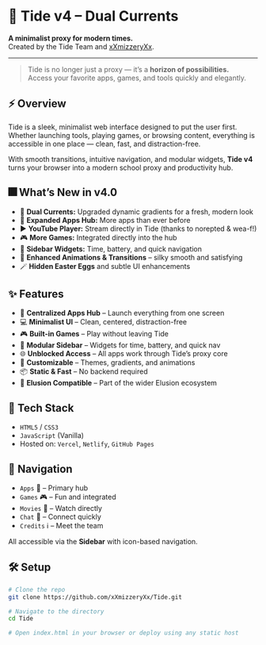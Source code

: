 # 🌊 Tide v4 – Dual Currents

**A minimalist proxy for modern times.**  
Created by the Tide Team and [xXmizzeryXx](https://github.com/xXmizzeryXx).

---

> Tide is no longer just a proxy — it’s a **horizon of possibilities.**  
> Access your favorite apps, games, and tools quickly and elegantly.

## ⚡ Overview

Tide is a sleek, minimalist web interface designed to put the user first.  
Whether launching tools, playing games, or browsing content, everything is accessible in one place — clean, fast, and distraction-free.  

With smooth transitions, intuitive navigation, and modular widgets, **Tide v4** turns your browser into a modern school proxy and productivity hub.

## 🎆 What’s New in v4.0

- 🌈 **Dual Currents:** Upgraded dynamic gradients for a fresh, modern look  
- 📱 **Expanded Apps Hub:** More apps than ever before  
- ▶️ **YouTube Player:** Stream directly in Tide (thanks to norepted & wea-f!)  
- 🎮 **More Games:** Integrated directly into the hub  
- 🧩 **Sidebar Widgets:** Time, battery, and quick navigation  
- 💫 **Enhanced Animations & Transitions** – silky smooth and satisfying  
- 🪄 **Hidden Easter Eggs** and subtle UI enhancements  

## ✨ Features

- 📱 **Centralized Apps Hub** – Launch everything from one screen  
- 💻 **Minimalist UI** – Clean, centered, distraction-free  
- 🎮 **Built-in Games** – Play without leaving Tide  
- 🧩 **Modular Sidebar** – Widgets for time, battery, and quick nav  
- 🌐 **Unblocked Access** – All apps work through Tide’s proxy core  
- 🔧 **Customizable** – Themes, gradients, and animations  
- 📦 **Static & Fast** – No backend required  
- 🔌 **Elusion Compatible** – Part of the wider Elusion ecosystem  

## 🚀 Tech Stack

- `HTML5` / `CSS3`  
- `JavaScript` (Vanilla)  
- Hosted on: `Vercel`, `Netlify`, `GitHub Pages`

## 🧭 Navigation

- `Apps` 📱 – Primary hub  
- `Games` 🎮 – Fun and integrated  
- `Movies` 🎥 – Watch directly  
- `Chat` 💬 – Connect quickly  
- `Credits` ℹ️ – Meet the team  

All accessible via the **Sidebar** with icon-based navigation.

## 🛠️ Setup

```bash
# Clone the repo
git clone https://github.com/xXmizzeryXx/Tide.git

# Navigate to the directory
cd Tide

# Open index.html in your browser or deploy using any static host
